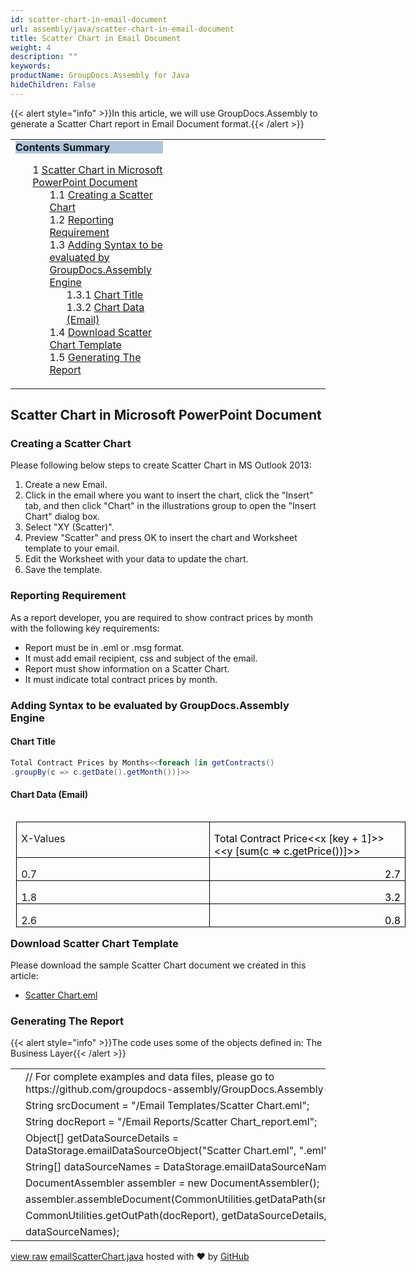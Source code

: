 ```yaml
---
id: scatter-chart-in-email-document
url: assembly/java/scatter-chart-in-email-document
title: Scatter Chart in Email Document
weight: 4
description: ""
keywords: 
productName: GroupDocs.Assembly for Java
hideChildren: False
---
```

{{< alert style="info" >}}In this article, we will use GroupDocs.Assembly to generate a Scatter Chart report in Email Document format.{{< /alert >}}

<table class="sectionMacro" border="0" cellpadding="5" cellspacing="0" width="100%"><tbody><tr><td valign="top" width="50%"><div class="panel" style="border-top-width: 1px; border-right-width: 1px; border-bottom-width: 1px; border-left-width: 1px;"><div class="panelHeader" style="border-bottom-width: 1px; background-color: rgb(176, 196, 222);"><b>Contents Summary</b></div><div class="panelContent"><style type="text/css">div.rbtoc1590607145777 { padding-top: 0px; padding-right: 0px; padding-bottom: 0px; padding-left: 0px; }div.rbtoc1590607145777 ul { list-style-type: none; list-style-image: none; margin-left: 0px; }div.rbtoc1590607145777 li { margin-left: 0px; padding-left: 0px; }</style><div class="toc rbtoc1590607145777"><ul class="toc-indentation"><li><span class="TOCOutline">1</span> <a href="#ScatterChartinEmailDocument-ScatterChartinMicrosoftPowerPointDocument">Scatter Chart in Microsoft PowerPoint Document</a><ul class="toc-indentation"><li><span class="TOCOutline">1.1</span> <a href="#ScatterChartinEmailDocument-CreatingaScatterChart">Creating a Scatter Chart</a></li><li><span class="TOCOutline">1.2</span> <a href="#ScatterChartinEmailDocument-ReportingRequirement">Reporting Requirement</a></li><li><span class="TOCOutline">1.3</span> <a href="#ScatterChartinEmailDocument-AddingSyntaxtobeevaluatedbyGroupDocs.AssemblyEngine">Adding Syntax to be evaluated by GroupDocs.Assembly Engine</a><ul class="toc-indentation"><li><span class="TOCOutline">1.3.1</span> <a href="#ScatterChartinEmailDocument-ChartTitle">Chart Title</a></li><li><span class="TOCOutline">1.3.2</span> <a href="#ScatterChartinEmailDocument-ChartData(Email)">Chart Data (Email)</a></li></ul></li><li><span class="TOCOutline">1.4</span> <a href="#ScatterChartinEmailDocument-DownloadScatterChartTemplate">Download Scatter Chart Template</a></li><li><span class="TOCOutline">1.5</span> <a href="#ScatterChartinEmailDocument-GeneratingTheReport">Generating The Report</a></li></ul></li></ul></div></div></div></td><td valign="top" width="15%"></td><td valign="top" width="35%"></td></tr></tbody></table>

## Scatter Chart in Microsoft PowerPoint Document

### Creating a Scatter Chart

Please following below steps to create Scatter Chart in MS Outlook 2013:

1.  Create a new Email.
2.  Click in the email where you want to insert the chart, click the "Insert" tab, and then click "Chart" in the illustrations group to open the "Insert Chart" dialog box.
3.  Select "XY (Scatter)".
4.  Preview "Scatter" and press OK to insert the chart and Worksheet template to your email.
5.  Edit the Worksheet with your data to update the chart.
6.  Save the template.

### Reporting Requirement

As a report developer, you are required to show contract prices by month with the following key requirements:

*   Report must be in .eml or .msg format.
*   It must add email recipient, css and subject of the email.
*   Report must show information on a Scatter Chart.
*   It must indicate total contract prices by month.

### Adding Syntax to be evaluated by GroupDocs.Assembly Engine

#### Chart Title

```csharp
Total Contract Prices by Months<<foreach [in getContracts()
.groupBy(c => c.getDate().getMonth())]>>

```

#### Chart Data (Email)

<table border="1" cellspacing="0" cellpadding="0" align="left" width="623" style="width: 467.5pt; border-collapse: collapse; border-top-color: initial; border-top-style: none; border-top-width: initial; border-right-color: initial; border-right-style: none; border-right-width: initial; border-bottom-color: initial; border-bottom-style: none; border-bottom-width: initial; border-left-color: initial; border-left-style: none; border-left-width: initial; margin-left: 6.75pt; margin-right: 6.75pt;"><tbody><tr><td width="312" valign="top" style="width: 233.75pt; border-top-color: windowtext; border-top-style: solid; border-top-width: 1pt; border-right-color: windowtext; border-right-style: solid; border-right-width: 1pt; border-bottom-color: windowtext; border-bottom-style: solid; border-bottom-width: 1pt; border-left-color: windowtext; border-left-style: solid; border-left-width: 1pt; padding-top: 0in; padding-right: 5.4pt; padding-bottom: 0in; padding-left: 5.4pt;"><p style="margin-bottom: 0.0001pt; line-height: normal;">X-Values</p></td><td width="312" valign="top" style="width: 233.75pt; border-top-color: windowtext; border-top-style: solid; border-top-width: 1pt; border-right-color: windowtext; border-right-style: solid; border-right-width: 1pt; border-bottom-color: windowtext; border-bottom-style: solid; border-bottom-width: 1pt; border-left-color: initial; border-left-style: none; border-left-width: initial; padding-top: 0in; padding-right: 5.4pt; padding-bottom: 0in; padding-left: 5.4pt;"><p style="margin-bottom: 0.0001pt; line-height: normal;"><span style="color: black;">Total Contract Price&lt;&lt;x [key + 1]&gt;&gt;&lt;&lt;y [sum(c =&gt; c.getPrice())]&gt;&gt;</span></p></td></tr><tr><td width="312" valign="top" style="width: 233.75pt; border-top-color: initial; border-top-style: none; border-top-width: initial; border-right-color: windowtext; border-right-style: solid; border-right-width: 1pt; border-bottom-color: windowtext; border-bottom-style: solid; border-bottom-width: 1pt; border-left-color: windowtext; border-left-style: solid; border-left-width: 1pt; padding-top: 0in; padding-right: 5.4pt; padding-bottom: 0in; padding-left: 5.4pt;"><p style="margin-bottom: 0.0001pt; line-height: normal;">0.7</p></td><td width="312" valign="top" style="width: 233.75pt; border-top-color: initial; border-top-style: none; border-top-width: initial; border-left-color: initial; border-left-style: none; border-left-width: initial; border-bottom-color: windowtext; border-bottom-style: solid; border-bottom-width: 1pt; border-right-color: windowtext; border-right-style: solid; border-right-width: 1pt; padding-top: 0in; padding-right: 5.4pt; padding-bottom: 0in; padding-left: 5.4pt;"><p align="right" style="margin-bottom: 0.0001pt; text-align: right; line-height: normal;"><span style="color: black;">2.7</span></p></td></tr><tr><td width="312" valign="top" style="width: 233.75pt; border-top-color: initial; border-top-style: none; border-top-width: initial; border-right-color: windowtext; border-right-style: solid; border-right-width: 1pt; border-bottom-color: windowtext; border-bottom-style: solid; border-bottom-width: 1pt; border-left-color: windowtext; border-left-style: solid; border-left-width: 1pt; padding-top: 0in; padding-right: 5.4pt; padding-bottom: 0in; padding-left: 5.4pt;"><p style="margin-bottom: 0.0001pt; line-height: normal;">1.8</p></td><td width="312" valign="top" style="width: 233.75pt; border-top-color: initial; border-top-style: none; border-top-width: initial; border-left-color: initial; border-left-style: none; border-left-width: initial; border-bottom-color: windowtext; border-bottom-style: solid; border-bottom-width: 1pt; border-right-color: windowtext; border-right-style: solid; border-right-width: 1pt; padding-top: 0in; padding-right: 5.4pt; padding-bottom: 0in; padding-left: 5.4pt;"><p align="right" style="margin-bottom: 0.0001pt; text-align: right; line-height: normal;"><span style="color: black;">3.2</span></p></td></tr><tr><td width="312" valign="top" style="width: 233.75pt; border-top-color: initial; border-top-style: none; border-top-width: initial; border-right-color: windowtext; border-right-style: solid; border-right-width: 1pt; border-bottom-color: windowtext; border-bottom-style: solid; border-bottom-width: 1pt; border-left-color: windowtext; border-left-style: solid; border-left-width: 1pt; padding-top: 0in; padding-right: 5.4pt; padding-bottom: 0in; padding-left: 5.4pt;"><p style="margin-bottom: 0.0001pt; line-height: normal;">2.6</p></td><td width="312" valign="top" style="width: 233.75pt; border-top-color: initial; border-top-style: none; border-top-width: initial; border-left-color: initial; border-left-style: none; border-left-width: initial; border-bottom-color: windowtext; border-bottom-style: solid; border-bottom-width: 1pt; border-right-color: windowtext; border-right-style: solid; border-right-width: 1pt; padding-top: 0in; padding-right: 5.4pt; padding-bottom: 0in; padding-left: 5.4pt;"><p align="right" style="margin-bottom: 0.0001pt; text-align: right; line-height: normal;"><span style="color: black;">0.8</span></p></td></tr></tbody></table>

  
  
  
  
  
  
  
  

### Download Scatter Chart Template

Please download the sample Scatter Chart document we created in this article:

*   [Scatter Chart.eml](https://raw.githubusercontent.com/groupdocs-assembly/GroupDocs.Assembly-for-Java/master/Examples/GroupDocs.Assembly.Examples.Java/Data/Storage/Email%20Templates/Bulleted%20List.eml?raw=true)

### Generating The Report

{{< alert style="info" >}}The code uses some of the objects defined in: The Business Layer{{< /alert >}}

<table class="highlight tab-size js-file-line-container" data-tab-size="8" data-paste-markdown-skip=""><tbody><tr><td id="file-emailscatterchart-java-L1" class="blob-num js-line-number" data-line-number="1"></td><td id="file-emailscatterchart-java-LC1" class="blob-code blob-code-inner js-file-line"><span class="pl-c"><span class="pl-c">//</span> For complete examples and data files, please go to https://github.com/groupdocs-assembly/GroupDocs.Assembly-for-Java</span></td></tr><tr><td id="file-emailscatterchart-java-L2" class="blob-num js-line-number" data-line-number="2"></td><td id="file-emailscatterchart-java-LC2" class="blob-code blob-code-inner js-file-line"><span class="pl-smi">String</span> srcDocument <span class="pl-k">=</span> <span class="pl-s"><span class="pl-pds">"</span>/Email Templates/Scatter Chart.eml<span class="pl-pds">"</span></span>;</td></tr><tr><td id="file-emailscatterchart-java-L3" class="blob-num js-line-number" data-line-number="3"></td><td id="file-emailscatterchart-java-LC3" class="blob-code blob-code-inner js-file-line"><span class="pl-smi">String</span> docReport <span class="pl-k">=</span> <span class="pl-s"><span class="pl-pds">"</span>/Email Reports/Scatter Chart_report.eml<span class="pl-pds">"</span></span>;</td></tr><tr><td id="file-emailscatterchart-java-L4" class="blob-num js-line-number" data-line-number="4"></td><td id="file-emailscatterchart-java-LC4" class="blob-code blob-code-inner js-file-line"><span class="pl-k">Object</span>[] getDataSourceDetails <span class="pl-k">=</span> <span class="pl-smi">DataStorage</span><span class="pl-k">.</span>emailDataSourceObject(<span class="pl-s"><span class="pl-pds">"</span>Scatter Chart.eml<span class="pl-pds">"</span></span>, <span class="pl-s"><span class="pl-pds">"</span>.eml<span class="pl-pds">"</span></span>);</td></tr><tr><td id="file-emailscatterchart-java-L5" class="blob-num js-line-number" data-line-number="5"></td><td id="file-emailscatterchart-java-LC5" class="blob-code blob-code-inner js-file-line"><span class="pl-k">String</span>[] dataSourceNames <span class="pl-k">=</span> <span class="pl-smi">DataStorage</span><span class="pl-k">.</span>emailDataSourceName(<span class="pl-s"><span class="pl-pds">"</span>.eml<span class="pl-pds">"</span></span>);</td></tr><tr><td id="file-emailscatterchart-java-L6" class="blob-num js-line-number" data-line-number="6"></td><td id="file-emailscatterchart-java-LC6" class="blob-code blob-code-inner js-file-line"><span class="pl-smi">DocumentAssembler</span> assembler <span class="pl-k">=</span> <span class="pl-k">new</span> <span class="pl-smi">DocumentAssembler</span>();</td></tr><tr><td id="file-emailscatterchart-java-L7" class="blob-num js-line-number" data-line-number="7"></td><td id="file-emailscatterchart-java-LC7" class="blob-code blob-code-inner js-file-line">assembler<span class="pl-k">.</span>assembleDocument(<span class="pl-smi">CommonUtilities</span><span class="pl-k">.</span>getDataPath(srcDocument),</td></tr><tr><td id="file-emailscatterchart-java-L8" class="blob-num js-line-number" data-line-number="8"></td><td id="file-emailscatterchart-java-LC8" class="blob-code blob-code-inner js-file-line"><span class="pl-smi">CommonUtilities</span><span class="pl-k">.</span>getOutPath(docReport), getDataSourceDetails,</td></tr><tr><td id="file-emailscatterchart-java-L9" class="blob-num js-line-number" data-line-number="9"></td><td id="file-emailscatterchart-java-LC9" class="blob-code blob-code-inner js-file-line">dataSourceNames);</td></tr></tbody></table>

[view raw](https://gist.github.com/samicheemagroupdocs/0127601c204a7ff3449fd2dae98eb7d6/raw/cc1f989074fd331dc80e9e5d1c100741d3d7ccad/emailScatterChart.java) [emailScatterChart.java](https://gist.github.com/samicheemagroupdocs/0127601c204a7ff3449fd2dae98eb7d6#file-emailscatterchart-java) hosted with ❤ by [GitHub](https://github.com)
